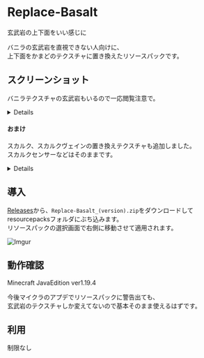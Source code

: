 # Replace-Basalt
玄武岩の上下面をいい感じに

バニラの玄武岩を直視できない人向けに、  
上下面をかまどのテクスチャに置き換えたリソースパックです。

## スクリーンショット
バニラテクスチャの玄武岩もいるので一応閲覧注意で。
<details>

![Imgur](https://i.imgur.com/dqmfYtu.png)
</details>

#### おまけ
スカルク、スカルクヴェインの置き換えテクスチャも追加しました。  
スカルクセンサーなどはそのままです。
<details>

![Imgur](https://i.imgur.com/gq7IaDl.png)
</details>

## 導入
[Releases](https://github.com/keepoff07/Replace-Basalt/releases)から、```Replace-Basalt_(version).zip```をダウンロードしてresourcepacksフォルダにぶち込みます。  
リソースパックの選択画面で右側に移動させて適用されます。

![Imgur](https://i.imgur.com/cdoIdTo.png)

## 動作確認
Minecraft JavaEdition ver1.19.4

今後マイクラのアプデでリソースパックに警告出ても、  
玄武岩のテクスチャしか変えてないので基本そのまま使えるはずです。

## 利用
制限なし
